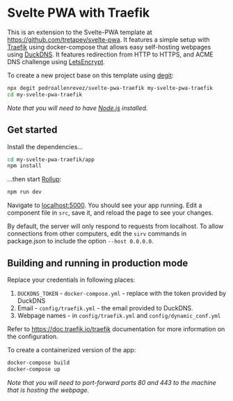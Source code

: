 # Svelte PWA with Traefik

This is an extension to the Svelte-PWA template at https://github.com/tretapey/svelte-pwa.
It features a simple setup with [Traefik](https://traefik.io/) using docker-compose that allows easy self-hosting webpages using [DuckDNS](https://www.duckdns.org/). It features redirection from HTTP to HTTPS, and ACME DNS challenge using [LetsEncrypt](https://letsencrypt.org/).

To create a new project base on this template using [degit](https://github.com/Rich-Harris/degit):

```bash
npx degit pedroallenrevez/svelte-pwa-traefik my-svelte-pwa-traefik
cd my-svelte-pwa-traefik
```

*Note that you will need to have [Node.js](https://nodejs.org) installed.*

## Get started

Install the dependencies...

```bash
cd my-svelte-pwa-traefik/app
npm install
```

...then start [Rollup](https://rollupjs.org):

```bash
npm run dev
```

Navigate to [localhost:5000](http://localhost:5000). You should see your app running. Edit a component file in `src`, save it, and reload the page to see your changes.

By default, the server will only respond to requests from localhost. To allow connections from other computers, edit the `sirv` commands in package.json to include the option `--host 0.0.0.0`.

## Building and running in production mode

Replace your credentials in following places:
1. `DUCKDNS_TOKEN` - `docker-compose.yml` - replace with the token provided by DuckDNS
2. Email - `config/traefik.yml` - the email provided to DuckDNS.
3. Webpage names - in `config/traefik.yml` and `config/dynamic_conf.yml`

Refer to https://doc.traefik.io/traefik documentation for more information on the configuration.


To create a containerized version of the app:

```bash
docker-compose build
docker-compose up
```

*Note that you will need to port-forward ports 80 and 443 to the machine that is hosting the webpage.*
